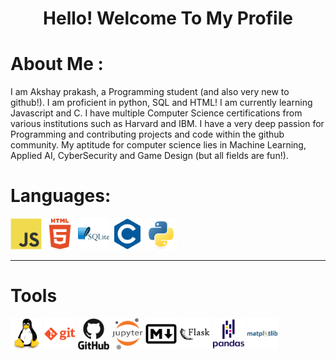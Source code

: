 <div id="header" align="center">
  <h1>Hello! Welcome To My Profile</h1>
</div>

# About Me :
I am Akshay prakash, a Programming student (and also very new to github!). I am proficient in python, SQL and HTML! I am currently learning Javascript and C. I have multiple 
Computer Science certifications from various institutions such as Harvard and IBM. I have a very deep passion for Programming and contributing projects and code within the github community.
My aptitude for computer science lies in Machine Learning, Applied AI, CyberSecurity and Game Design (but all fields are fun!).



# Languages:
<div>
  <a href="https://en.wikipedia.org/wiki/JavaScript"><img src="https://github.com/devicons/devicon/blob/master/icons/javascript/javascript-original.svg" width="50" height="50"/></a>
  <a href=https://en.wikipedia.org/wiki/HTML5><img src="https://github.com/devicons/devicon/blob/master/icons/html5/html5-plain-wordmark.svg" width="50" height="50"/></a>
  <a href=https://www.sqlite.org/><img src="https://github.com/devicons/devicon/blob/6910f0503efdd315c8f9b858234310c06e04d9c0/icons/sqlite/sqlite-original-wordmark.svg" width="50" height="50"/></a>
  <a href="https://en.wikipedia.org/wiki/C_(programming_language)"><img src="https://github.com/devicons/devicon/blob/6910f0503efdd315c8f9b858234310c06e04d9c0/icons/c/c-plain.svg" width="50" height="50"/></a>
  <a href=https://www.python.org><img src="https://github.com/devicons/devicon/blob/6910f0503efdd315c8f9b858234310c06e04d9c0/icons/python/python-original.svg" width="50" height="50"/></a>
</div>

***

# Tools
<div>
  <a href="https://www.linux.org/"><img src="https://github.com/devicons/devicon/blob/master/icons/linux/linux-original.svg" width="50" height="50"/></a>
  <a href="https://git-scm.com/"><img src="https://github.com/devicons/devicon/blob/master/icons/git/git-plain-wordmark.svg" width="50" height="50"/></a>
  <a href="https://github.com/"><img src="https://github.com/devicons/devicon/blob/6910f0503efdd315c8f9b858234310c06e04d9c0/icons/github/github-original-wordmark.svg" width="50" height="50"/></a>
  <a href="https://jupyter.org/"><img src="https://github.com/devicons/devicon/blob/6910f0503efdd315c8f9b858234310c06e04d9c0/icons/jupyter/jupyter-original-wordmark.svg" width="50" height="50"/></a>
  <a href="https://en.wikipedia.org/wiki/Markdown"><img src="https://github.com/devicons/devicon/blob/6910f0503efdd315c8f9b858234310c06e04d9c0/icons/markdown/markdown-original.svg" width="50" height="50"/></a>
  <a href="https://flask.palletsprojects.com/en/3.0.x/"><img src="https://github.com/devicons/devicon/blob/6910f0503efdd315c8f9b858234310c06e04d9c0/icons/flask/flask-original-wordmark.svg" width="50" height="50"/></a>
  <a href="https://pandas.pydata.org/"><img src="https://github.com/devicons/devicon/blob/6910f0503efdd315c8f9b858234310c06e04d9c0/icons/pandas/pandas-original-wordmark.svg" width=50 height="50"/></a>
  <a href="https://matplotlib.org/"><img src="https://github.com/devicons/devicon/blob/6910f0503efdd315c8f9b858234310c06e04d9c0/icons/matplotlib/matplotlib-original-wordmark.svg" width="50" height="50"/></a>
</div>
